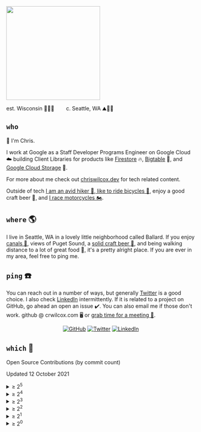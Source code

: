 <img src="https://pbs.twimg.com/media/D4DxJCQX4AIE5gX?format=jpg" height="250">

est. Wisconsin 🧀🐄🍺 &nbsp;&nbsp;&nbsp;&nbsp;&nbsp;&nbsp; c. Seattle, WA ⛰️🌲🚢


## `who`

👋 I'm Chris. 

I work at Google as a Staff Developer Programs Engineer on Google Cloud ☁️ building Client Libraries for products like [Firestore](https://cloud.google.com/firestore/docs/quickstart-servers#add_data) 🔥, [Bigtable](https://cloud.google.com/bigtable/docs/writing-data#simple) 🏓, and [Google Cloud Storage](https://cloud.google.com/storage/docs/uploading-objects#storage-upload-object-code-sample) 💽.

For more about me check out [chriswilcox.dev](https://chriswilcox.dev) for tech related content. 

Outside of tech [I am an avid hiker 🥾, like to ride bicycles 🚴](https://www.strava.com/athletes/13914849), enjoy a good craft beer 🍺, and [I race motorcycles 🏍️](https://chriswilcox.racing).

## `where` 🌎

I live in Seattle, WA in a lovely little neighborhood called Ballard. If you enjoy [canals 🚢](https://en.wikipedia.org/wiki/Ballard_Locks), views of Puget Sound, a [solid craft beer 🍻](http://www.visitballard.com/craftbrews/), and being walking distance to a lot of great food 🥄, it's a pretty alright place. If you are ever in my area, feel free to ping me.

## `ping` ☎️

You can reach out in a number of ways, but generally [Twitter](https://twitter.com/chriswilcox47) is a good choice. I also check [LinkedIn](https://www.linkedin.com/in/chrisrwilcox) intermittently. If it is related to a project on GitHub, go ahead an open an issue ✔️. You can also email me if those don't work. github @ crwilcox.com 🖥️ or [grab time for a meeting 📅](https://calendly.com/crwilcox47/30min).

<p align="center">
	<a href="https://github.com/crwilcox"><img src="https://img.shields.io/github/followers/crwilcox.svg?label=GitHub&style=social" alt="GitHub"></a>
	<a href="https://twitter.com/chriswilcox47"><img src="https://img.shields.io/twitter/follow/chriswilcox47?label=Twitter&style=social" alt="Twitter"></a>
	<a href="https://www.linkedin.com/in/chrisrwilcox"><img src="https://img.shields.io/badge/LinkedIn--_.svg?style=social&logo=linkedin" alt="LinkedIn"></a>
</p>


## `which` 🤖

Open Source Contributions (by commit count)

Updated 12 October 2021

<details>
  <summary>&ge; 2<sup>5</sup></summary>
  <ol>
    <li><a href="https://github.com/googleapis/google-cloud-python/commits?author=crwilcox">googleapis/google-cloud-python</a></li>
    <li><a href="https://github.com/Microsoft/nodejstools/commits?author=crwilcox">Microsoft/nodejstools</a></li>
    <li><a href="https://github.com/google/exposure-notifications-server/commits?author=crwilcox">google/exposure-notifications-server</a></li>
    <li><a href="https://github.com/googleapis/python-firestore/commits?author=crwilcox">googleapis/python-firestore</a></li>
    <li><a href="https://github.com/crwilcox/azure-sdk-for-python/commits?author=crwilcox">crwilcox/azure-sdk-for-python</a></li>
    <li><a href="https://github.com/Microsoft/PTVS/commits?author=crwilcox">Microsoft/PTVS</a></li>
    <li><a href="https://github.com/googleapis/synthtool/commits?author=crwilcox">googleapis/synthtool</a></li>
    <li><a href="https://github.com/Microsoft/AzureFilesFUSE/commits?author=crwilcox">Microsoft/AzureFilesFUSE</a></li>
    <li><a href="https://github.com/googleapis/python-storage/commits?author=crwilcox">googleapis/python-storage</a></li>
    <li><a href="https://github.com/googleapis/python-datastore/commits?author=crwilcox">googleapis/python-datastore</a></li>
    <li><a href="https://github.com/googleapis/python-spanner/commits?author=crwilcox">googleapis/python-spanner</a></li>
    <li><a href="https://github.com/googleapis/python-bigtable/commits?author=crwilcox">googleapis/python-bigtable</a></li>
    <li><a href="https://github.com/googleapis/python-api-core/commits?author=crwilcox">googleapis/python-api-core</a></li>
    <li><a href="https://github.com/googleapis/python-ndb/commits?author=crwilcox">googleapis/python-ndb</a></li>
    <li><a href="https://github.com/googleapis/google-cloud-go/commits?author=crwilcox">googleapis/google-cloud-go</a></li>
  </ol>
</details>


<details>
  <summary>&ge; 2<sup>4</sup></summary>
  <ol>
    <li><a href="https://github.com/googleapis/python-crc32c/commits?author=crwilcox">googleapis/python-crc32c</a></li>
    <li><a href="https://github.com/googleapis/python-videointelligence/commits?author=crwilcox">googleapis/python-videointelligence</a></li>
    <li><a href="https://github.com/googleapis/python-dlp/commits?author=crwilcox">googleapis/python-dlp</a></li>
    <li><a href="https://github.com/googleapis/python-speech/commits?author=crwilcox">googleapis/python-speech</a></li>
    <li><a href="https://github.com/googleapis/python-monitoring/commits?author=crwilcox">googleapis/python-monitoring</a></li>
    <li><a href="https://github.com/googleapis/python-pubsub/commits?author=crwilcox">googleapis/python-pubsub</a></li>
    <li><a href="https://github.com/googleapis/python-vision/commits?author=crwilcox">googleapis/python-vision</a></li>
    <li><a href="https://github.com/googleapis/python-tasks/commits?author=crwilcox">googleapis/python-tasks</a></li>
    <li><a href="https://github.com/googleapis/nodejs-spanner/commits?author=crwilcox">googleapis/nodejs-spanner</a></li>
    <li><a href="https://github.com/googleapis/python-dataproc/commits?author=crwilcox">googleapis/python-dataproc</a></li>
    <li><a href="https://github.com/googleapis/python-redis/commits?author=crwilcox">googleapis/python-redis</a></li>
    <li><a href="https://github.com/googleapis/python-trace/commits?author=crwilcox">googleapis/python-trace</a></li>
    <li><a href="https://github.com/googleapis/nodejs-iot/commits?author=crwilcox">googleapis/nodejs-iot</a></li>
    <li><a href="https://github.com/GoogleCloudPlatform/python-docs-samples/commits?author=crwilcox">GoogleCloudPlatform/python-docs-samples</a></li>
    <li><a href="https://github.com/googleapis/python-securitycenter/commits?author=crwilcox">googleapis/python-securitycenter</a></li>
    <li><a href="https://github.com/googleapis/python-iot/commits?author=crwilcox">googleapis/python-iot</a></li>
    <li><a href="https://github.com/googleapis/nodejs-redis/commits?author=crwilcox">googleapis/nodejs-redis</a></li>
    <li><a href="https://github.com/googleapis/python-dialogflow/commits?author=crwilcox">googleapis/python-dialogflow</a></li>
    <li><a href="https://github.com/googleapis/python-container/commits?author=crwilcox">googleapis/python-container</a></li>
    <li><a href="https://github.com/googleapis/python-logging/commits?author=crwilcox">googleapis/python-logging</a></li>
    <li><a href="https://github.com/googleapis/python-bigquery/commits?author=crwilcox">googleapis/python-bigquery</a></li>
    <li><a href="https://github.com/googleapis/python-automl/commits?author=crwilcox">googleapis/python-automl</a></li>
    <li><a href="https://github.com/googleapis/python-scheduler/commits?author=crwilcox">googleapis/python-scheduler</a></li>
    <li><a href="https://github.com/googleapis/python-texttospeech/commits?author=crwilcox">googleapis/python-texttospeech</a></li>
    <li><a href="https://github.com/googleapis/python-language/commits?author=crwilcox">googleapis/python-language</a></li>
    <li><a href="https://github.com/googleapis/python-bigquery-datatransfer/commits?author=crwilcox">googleapis/python-bigquery-datatransfer</a></li>
    <li><a href="https://github.com/googleapis/python-kms/commits?author=crwilcox">googleapis/python-kms</a></li>
    <li><a href="https://github.com/googleapis/python-websecurityscanner/commits?author=crwilcox">googleapis/python-websecurityscanner</a></li>
    <li><a href="https://github.com/googleapis/python-asset/commits?author=crwilcox">googleapis/python-asset</a></li>
    <li><a href="https://github.com/googleapis/python-error-reporting/commits?author=crwilcox">googleapis/python-error-reporting</a></li>
  </ol>
</details>


<details>
  <summary>&ge; 2<sup>3</sup></summary>
  <ol>
    <li><a href="https://github.com/nextstrain/auspice/commits?author=crwilcox">nextstrain/auspice</a></li>
    <li><a href="https://github.com/google/exposure-notifications-verification-server/commits?author=crwilcox">google/exposure-notifications-verification-server</a></li>
    <li><a href="https://github.com/googleapis/google-cloud-ruby/commits?author=crwilcox">googleapis/google-cloud-ruby</a></li>
    <li><a href="https://github.com/googleapis/python-oslogin/commits?author=crwilcox">googleapis/python-oslogin</a></li>
    <li><a href="https://github.com/googleapis/python-translate/commits?author=crwilcox">googleapis/python-translate</a></li>
    <li><a href="https://github.com/googleapis/google-resumable-media-python/commits?author=crwilcox">googleapis/google-resumable-media-python</a></li>
    <li><a href="https://github.com/googleapis/python-iam/commits?author=crwilcox">googleapis/python-iam</a></li>
    <li><a href="https://github.com/googleapis/python-runtimeconfig/commits?author=crwilcox">googleapis/python-runtimeconfig</a></li>
    <li><a href="https://github.com/enricosada/VisualStudio-SharedProject/commits?author=crwilcox">enricosada/VisualStudio-SharedProject</a></li>
    <li><a href="https://github.com/Microsoft/VisualStudio-SharedProject/commits?author=crwilcox">Microsoft/VisualStudio-SharedProject</a></li>
    <li><a href="https://github.com/googleapis/python-cloud-core/commits?author=crwilcox">googleapis/python-cloud-core</a></li>
    <li><a href="https://github.com/googleapis/nodejs-speech/commits?author=crwilcox">googleapis/nodejs-speech</a></li>
    <li><a href="https://github.com/googleapis/google-auth-library-python/commits?author=crwilcox">googleapis/google-auth-library-python</a></li>
    <li><a href="https://github.com/googleapis/nodejs-datastore/commits?author=crwilcox">googleapis/nodejs-datastore</a></li>
    <li><a href="https://github.com/googleapis/sloth/commits?author=crwilcox">googleapis/sloth</a></li>
    <li><a href="https://github.com/googleapis/python-dns/commits?author=crwilcox">googleapis/python-dns</a></li>
    <li><a href="https://github.com/googleapis/python-resource-manager/commits?author=crwilcox">googleapis/python-resource-manager</a></li>
    <li><a href="https://github.com/googleapis/nodejs-dialogflow/commits?author=crwilcox">googleapis/nodejs-dialogflow</a></li>
  </ol>
</details>


<details>
  <summary>&ge; 2<sup>2</sup></summary>
  <ol>
    <li><a href="https://github.com/googleapis/nodejs-bigtable/commits?author=crwilcox">googleapis/nodejs-bigtable</a></li>
    <li><a href="https://github.com/mousetraps/xtvs-common/commits?author=crwilcox">mousetraps/xtvs-common</a></li>
    <li><a href="https://github.com/googleapis/testing-infra-docker/commits?author=crwilcox">googleapis/testing-infra-docker</a></li>
    <li><a href="https://github.com/googleapis/python-bigquery-storage/commits?author=crwilcox">googleapis/python-bigquery-storage</a></li>
    <li><a href="https://github.com/googleapis/nodejs-firestore/commits?author=crwilcox">googleapis/nodejs-firestore</a></li>
    <li><a href="https://github.com/googleapis/nodejs-vision/commits?author=crwilcox">googleapis/nodejs-vision</a></li>
    <li><a href="https://github.com/GoogleCloudPlatform/oss-test-infra/commits?author=crwilcox">GoogleCloudPlatform/oss-test-infra</a></li>
    <li><a href="https://github.com/urllib3/urllib3/commits?author=crwilcox">urllib3/urllib3</a></li>
    <li><a href="https://github.com/googleapis/nodejs-pubsub/commits?author=crwilcox">googleapis/nodejs-pubsub</a></li>
    <li><a href="https://github.com/GoogleCloudPlatform/golang-samples/commits?author=crwilcox">GoogleCloudPlatform/golang-samples</a></li>
    <li><a href="https://github.com/googleapis/gax-nodejs/commits?author=crwilcox">googleapis/gax-nodejs</a></li>
    <li><a href="https://github.com/googleapis/python-talent/commits?author=crwilcox">googleapis/python-talent</a></li>
    <li><a href="https://github.com/Microsoft/RTVS/commits?author=crwilcox">Microsoft/RTVS</a></li>
    <li><a href="https://github.com/googleapis/nodejs-dlp/commits?author=crwilcox">googleapis/nodejs-dlp</a></li>
    <li><a href="https://github.com/googleapis/nodejs-tasks/commits?author=crwilcox">googleapis/nodejs-tasks</a></li>
    <li><a href="https://github.com/googleapis/releasetool/commits?author=crwilcox">googleapis/releasetool</a></li>
    <li><a href="https://github.com/googleapis/google-cloud-java/commits?author=crwilcox">googleapis/google-cloud-java</a></li>
    <li><a href="https://github.com/googleapis/nodejs-storage/commits?author=crwilcox">googleapis/nodejs-storage</a></li>
    <li><a href="https://github.com/AzureAD/azure-activedirectory-library-for-nodejs/commits?author=crwilcox">AzureAD/azure-activedirectory-library-for-nodejs</a></li>
    <li><a href="https://github.com/googleapis/repo-automation-bots/commits?author=crwilcox">googleapis/repo-automation-bots</a></li>
  </ol>
</details>


<details>
  <summary>&ge; 2<sup>1</sup></summary>
  <ol>
    <li><a href="https://github.com/googleapis/nodejs-logging/commits?author=crwilcox">googleapis/nodejs-logging</a></li>
    <li><a href="https://github.com/googleapis/google-api-python-client/commits?author=crwilcox">googleapis/google-api-python-client</a></li>
    <li><a href="https://github.com/jonparrott/nox/commits?author=crwilcox">jonparrott/nox</a></li>
    <li><a href="https://github.com/googleapis/release-please/commits?author=crwilcox">googleapis/release-please</a></li>
    <li><a href="https://github.com/googleapis/java-firestore/commits?author=crwilcox">googleapis/java-firestore</a></li>
    <li><a href="https://github.com/PyGithub/PyGithub/commits?author=crwilcox">PyGithub/PyGithub</a></li>
    <li><a href="https://github.com/Azure/Azure-MachineLearning-ClientLibrary-Python/commits?author=crwilcox">Azure/Azure-MachineLearning-ClientLibrary-Python</a></li>
    <li><a href="https://github.com/googleapis/proto-plus-python/commits?author=crwilcox">googleapis/proto-plus-python</a></li>
    <li><a href="https://github.com/GoogleCloudPlatform/gcloud-node/commits?author=crwilcox">GoogleCloudPlatform/gcloud-node</a></li>
    <li><a href="https://github.com/googledatalab/pydatalab/commits?author=crwilcox">googledatalab/pydatalab</a></li>
    <li><a href="https://github.com/googleapis/nodejs-logging-bunyan/commits?author=crwilcox">googleapis/nodejs-logging-bunyan</a></li>
    <li><a href="https://github.com/python/pythondotorg/commits?author=crwilcox">python/pythondotorg</a></li>
    <li><a href="https://github.com/googleapis/nodejs-text-to-speech/commits?author=crwilcox">googleapis/nodejs-text-to-speech</a></li>
    <li><a href="https://github.com/googleapis/gapic-generator-python/commits?author=crwilcox">googleapis/gapic-generator-python</a></li>
    <li><a href="https://github.com/jaredpar/ConversionTools/commits?author=crwilcox">jaredpar/ConversionTools</a></li>
    <li><a href="https://github.com/googleapis/nodejs-logging-winston/commits?author=crwilcox">googleapis/nodejs-logging-winston</a></li>
    <li><a href="https://github.com/GoogleCloudPlatform/getting-started-python/commits?author=crwilcox">GoogleCloudPlatform/getting-started-python</a></li>
    <li><a href="https://github.com/googleapis/nodejs-bigquery/commits?author=crwilcox">googleapis/nodejs-bigquery</a></li>
    <li><a href="https://github.com/googleapis/nodejs-video-intelligence/commits?author=crwilcox">googleapis/nodejs-video-intelligence</a></li>
    <li><a href="https://github.com/Microsoft/PTVS-Samples/commits?author=crwilcox">Microsoft/PTVS-Samples</a></li>
    <li><a href="https://github.com/googleapis/google-cloud-node/commits?author=crwilcox">googleapis/google-cloud-node</a></li>
  </ol>
</details>


<details>
  <summary>&ge; 2<sup>0</sup></summary>
  <ol>
    <li><a href="https://github.com/borisyankov/DefinitelyTyped/commits?author=crwilcox">borisyankov/DefinitelyTyped</a></li>
    <li><a href="https://github.com/GoogleCloudPlatform/cloud-sql-python-connector/commits?author=crwilcox">GoogleCloudPlatform/cloud-sql-python-connector</a></li>
    <li><a href="https://github.com/GoogleCloudPlatform/ruby-docs-samples/commits?author=crwilcox">GoogleCloudPlatform/ruby-docs-samples</a></li>
    <li><a href="https://github.com/googleapis/nodejs-promisify/commits?author=crwilcox">googleapis/nodejs-promisify</a></li>
    <li><a href="https://github.com/googleapis/nodejs-bigquery-data-transfer/commits?author=crwilcox">googleapis/nodejs-bigquery-data-transfer</a></li>
    <li><a href="https://github.com/grpc/grpc/commits?author=crwilcox">grpc/grpc</a></li>
    <li><a href="https://github.com/googleapis/nodejs-automl/commits?author=crwilcox">googleapis/nodejs-automl</a></li>
    <li><a href="https://github.com/googleapis/nodejs-cloud-container/commits?author=crwilcox">googleapis/nodejs-cloud-container</a></li>
    <li><a href="https://github.com/googleapis/nodejs-common/commits?author=crwilcox">googleapis/nodejs-common</a></li>
    <li><a href="https://github.com/stephenplusplus/gcp-metadata/commits?author=crwilcox">stephenplusplus/gcp-metadata</a></li>
    <li><a href="https://github.com/DrSkippy/Data-Science-45min-Intros/commits?author=crwilcox">DrSkippy/Data-Science-45min-Intros</a></li>
    <li><a href="https://github.com/googleapis/nodejs-os-login/commits?author=crwilcox">googleapis/nodejs-os-login</a></li>
    <li><a href="https://github.com/googleapis/nodejs-common-grpc/commits?author=crwilcox">googleapis/nodejs-common-grpc</a></li>
    <li><a href="https://github.com/googleapis/nodejs-language/commits?author=crwilcox">googleapis/nodejs-language</a></li>
    <li><a href="https://github.com/googleapis/nodejs-error-reporting/commits?author=crwilcox">googleapis/nodejs-error-reporting</a></li>
    <li><a href="https://github.com/googleapis/nodejs-datastore-kvstore/commits?author=crwilcox">googleapis/nodejs-datastore-kvstore</a></li>
    <li><a href="https://github.com/googleapis/nodejs-asset/commits?author=crwilcox">googleapis/nodejs-asset</a></li>
    <li><a href="https://github.com/stephenplusplus/gcloud-kvstore/commits?author=crwilcox">stephenplusplus/gcloud-kvstore</a></li>
    <li><a href="https://github.com/jupyter/jupyterlab/commits?author=crwilcox">jupyter/jupyterlab</a></li>
    <li><a href="https://github.com/bokeh/bokeh/commits?author=crwilcox">bokeh/bokeh</a></li>
    <li><a href="https://github.com/googleapis/nodejs-paginator/commits?author=crwilcox">googleapis/nodejs-paginator</a></li>
    <li><a href="https://github.com/googleapis/nodejs-projectify/commits?author=crwilcox">googleapis/nodejs-projectify</a></li>
    <li><a href="https://github.com/googleapis/python-containeranalysis/commits?author=crwilcox">googleapis/python-containeranalysis</a></li>
    <li><a href="https://github.com/googleapis/gcp-metadata/commits?author=crwilcox">googleapis/gcp-metadata</a></li>
    <li><a href="https://github.com/pypa/warehouse/commits?author=crwilcox">pypa/warehouse</a></li>
  </ol>
</details>
